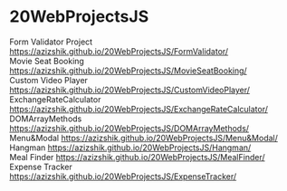 # 20WebProjectsJS

Form Validator Project https://azizshik.github.io/20WebProjectsJS/FormValidator/ <br>
Movie Seat Booking https://azizshik.github.io/20WebProjectsJS/MovieSeatBooking/ <br>
Custom Video Player https://azizshik.github.io/20WebProjectsJS/CustomVideoPlayer/ <br>
ExchangeRateCalculator https://azizshik.github.io/20WebProjectsJS/ExchangeRateCalculator/ <br>
DOMArrayMethods https://azizshik.github.io/20WebProjectsJS/DOMArrayMethods/ <br>
Menu&Modal https://azizshik.github.io/20WebProjectsJS/Menu&Modal/ <br>
Hangman https://azizshik.github.io/20WebProjectsJS/Hangman/ <br>
Meal Finder https://azizshik.github.io/20WebProjectsJS/MealFinder/ <br>
Expense Tracker https://azizshik.github.io/20WebProjectsJS/ExpenseTracker/ <br>
